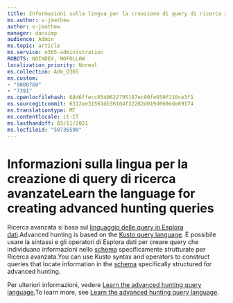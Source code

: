 ```yaml
---
title: Informazioni sulla lingua per la creazione di query di ricerca avanzate
ms.author: v-jmathew
author: v-jmathew
manager: dansimp
audience: Admin
ms.topic: article
ms.service: o365-administration
ROBOTS: NOINDEX, NOFOLLOW
localization_priority: Normal
ms.collection: Adm_O365
ms.custom:
- "9000760"
- "7391"
ms.openlocfilehash: 68d6ffecc8540622795107ec00fe659f210ce3f1
ms.sourcegitcommit: 6312ee31561db36104f32282d019d069ede69174
ms.translationtype: MT
ms.contentlocale: it-IT
ms.lasthandoff: 03/11/2021
ms.locfileid: "50736590"
---
```

# <a name="learn-the-language-for-creating-advanced-hunting-queries"></a><span data-ttu-id="38846-102">Informazioni sulla lingua per la creazione di query di ricerca avanzate</span><span class="sxs-lookup"><span data-stu-id="38846-102">Learn the language for creating advanced hunting queries</span></span>

<span data-ttu-id="38846-103">Ricerca avanzata si basa sul [linguaggio delle query in Esplora dati](https://go.microsoft.com/fwlink/?linkid=2144620).</span><span class="sxs-lookup"><span data-stu-id="38846-103">Advanced hunting is based on the [Kusto query language](https://go.microsoft.com/fwlink/?linkid=2144620).</span></span> <span data-ttu-id="38846-104">È possibile usare la sintassi e gli operatori di Esplora dati per creare query che individuano informazioni nello [schema](https://go.microsoft.com/fwlink/?linkid=2144621) specificamente strutturate per Ricerca avanzata.</span><span class="sxs-lookup"><span data-stu-id="38846-104">You can use Kusto syntax and operators to construct queries that locate information in the [schema](https://go.microsoft.com/fwlink/?linkid=2144621) specifically structured for advanced hunting.</span></span>

<span data-ttu-id="38846-105">Per ulteriori informazioni, vedere [Learn the advanced hunting query language.](https://go.microsoft.com/fwlink/?linkid=2144518)</span><span class="sxs-lookup"><span data-stu-id="38846-105">To learn more, see [Learn the advanced hunting query language](https://go.microsoft.com/fwlink/?linkid=2144518).</span></span>
